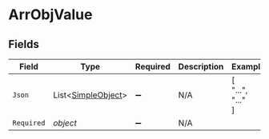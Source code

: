 # ArrObjValue


## Fields

| Field                                                     | Type                                                      | Required                                                  | Description                                               | Example                                                   |
| --------------------------------------------------------- | --------------------------------------------------------- | --------------------------------------------------------- | --------------------------------------------------------- | --------------------------------------------------------- |
| `Json`                                                    | List<[SimpleObject](../../Models/Shared/SimpleObject.md)> | :heavy_minus_sign:                                        | N/A                                                       | [<br/>"...",<br/>"..."<br/>]                              |
| `Required`                                                | *object*                                                  | :heavy_minus_sign:                                        | N/A                                                       |                                                           |